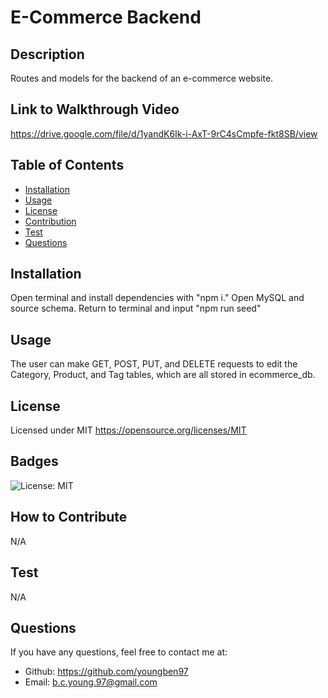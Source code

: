 # E-Commerce Backend

  ## Description
  
  Routes and models for the backend of an e-commerce website.

  ## Link to Walkthrough Video

  https://drive.google.com/file/d/1yandK6Ik-i-AxT-9rC4sCmpfe-fkt8SB/view

  ## Table of Contents

  - [Installation](#installation)
  - [Usage](#usage)
  - [License](#license)
  - [Contribution](#contribution)
  - [Test](#test)
  - [Questions](#questions)

  <a id="installation"></a>
  ## Installation

  Open terminal and install dependencies with "npm i."
  Open MySQL and source schema.
  Return to terminal and input "npm run seed"

  <a id="usage"></a>
  ## Usage
  
  The user can make GET, POST, PUT, and DELETE requests to edit the Category, Product, and Tag tables, which are all stored in ecommerce_db.

  <a id="license"></a>
  ## License

  Licensed under MIT
  https://opensource.org/licenses/MIT

  <a id="badges"></a>
  ## Badges

  ![License: MIT](https://img.shields.io/badge/License-MIT-yellow.svg)

  <a id="contribution"></a>
  ## How to Contribute

  N/A

  <a id="test"></a>
  ## Test

  N/A

  <a id="questions"></a>
  ## Questions

  If you have any questions, feel free to contact me at:
  - Github: https://github.com/youngben97
  - Email: b.c.young.97@gmail.com
